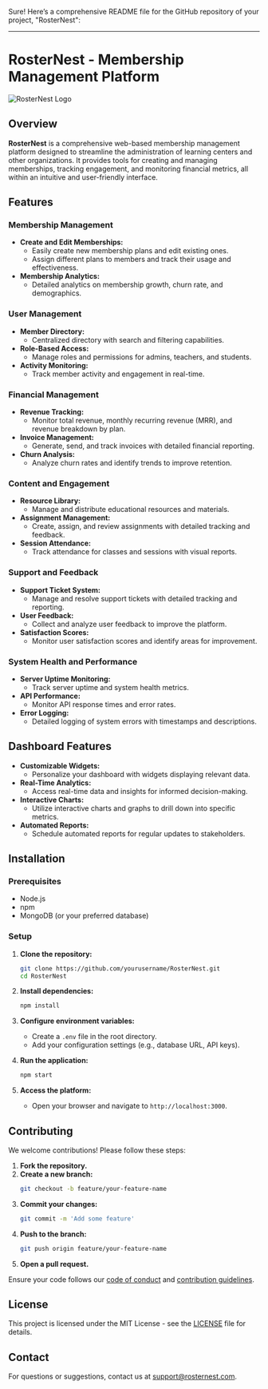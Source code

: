 Sure! Here’s a comprehensive README file for the GitHub repository of your project, "RosterNest":

---

# RosterNest - Membership Management Platform

![RosterNest Logo](link-to-logo.png)

## Overview

**RosterNest** is a comprehensive web-based membership management platform designed to streamline the administration of learning centers and other organizations. It provides tools for creating and managing memberships, tracking engagement, and monitoring financial metrics, all within an intuitive and user-friendly interface.

## Features

### Membership Management
- **Create and Edit Memberships:**
  - Easily create new membership plans and edit existing ones.
  - Assign different plans to members and track their usage and effectiveness.
- **Membership Analytics:**
  - Detailed analytics on membership growth, churn rate, and demographics.

### User Management
- **Member Directory:**
  - Centralized directory with search and filtering capabilities.
- **Role-Based Access:**
  - Manage roles and permissions for admins, teachers, and students.
- **Activity Monitoring:**
  - Track member activity and engagement in real-time.

### Financial Management
- **Revenue Tracking:**
  - Monitor total revenue, monthly recurring revenue (MRR), and revenue breakdown by plan.
- **Invoice Management:**
  - Generate, send, and track invoices with detailed financial reporting.
- **Churn Analysis:**
  - Analyze churn rates and identify trends to improve retention.

### Content and Engagement
- **Resource Library:**
  - Manage and distribute educational resources and materials.
- **Assignment Management:**
  - Create, assign, and review assignments with detailed tracking and feedback.
- **Session Attendance:**
  - Track attendance for classes and sessions with visual reports.

### Support and Feedback
- **Support Ticket System:**
  - Manage and resolve support tickets with detailed tracking and reporting.
- **User Feedback:**
  - Collect and analyze user feedback to improve the platform.
- **Satisfaction Scores:**
  - Monitor user satisfaction scores and identify areas for improvement.

### System Health and Performance
- **Server Uptime Monitoring:**
  - Track server uptime and system health metrics.
- **API Performance:**
  - Monitor API response times and error rates.
- **Error Logging:**
  - Detailed logging of system errors with timestamps and descriptions.

## Dashboard Features

- **Customizable Widgets:**
  - Personalize your dashboard with widgets displaying relevant data.
- **Real-Time Analytics:**
  - Access real-time data and insights for informed decision-making.
- **Interactive Charts:**
  - Utilize interactive charts and graphs to drill down into specific metrics.
- **Automated Reports:**
  - Schedule automated reports for regular updates to stakeholders.

## Installation

### Prerequisites
- Node.js
- npm
- MongoDB (or your preferred database)

### Setup
1. **Clone the repository:**
   ```bash
   git clone https://github.com/yourusername/RosterNest.git
   cd RosterNest
   ```

2. **Install dependencies:**
   ```bash
   npm install
   ```

3. **Configure environment variables:**
   - Create a `.env` file in the root directory.
   - Add your configuration settings (e.g., database URL, API keys).

4. **Run the application:**
   ```bash
   npm start
   ```

5. **Access the platform:**
   - Open your browser and navigate to `http://localhost:3000`.

## Contributing

We welcome contributions! Please follow these steps:

1. **Fork the repository.**
2. **Create a new branch:**
   ```bash
   git checkout -b feature/your-feature-name
   ```
3. **Commit your changes:**
   ```bash
   git commit -m 'Add some feature'
   ```
4. **Push to the branch:**
   ```bash
   git push origin feature/your-feature-name
   ```
5. **Open a pull request.**

Ensure your code follows our [code of conduct](CODE_OF_CONDUCT.md) and [contribution guidelines](CONTRIBUTING.md).

## License

This project is licensed under the MIT License - see the [LICENSE](LICENSE) file for details.

## Contact

For questions or suggestions, contact us at support@rosternest.com.
